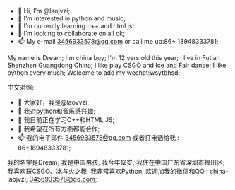 - 👋 Hi, I’m @laojvzi;
- 👀 I’m interested in python and music;
- 🌱 I’m currently learning c++ and html js;
- 💞️ I’m looking to collaborate on all ok;
- 📫 My e-mail 3456933578@qq.com or call me up:86+ 18948333781;

My name is Dream;
I'm china boy;
I'm 12 yers old this year;
I live in Futian Shenzhen Guangdong China;
I like play CSGO and Ice and Fair dance;
I like python every much;
Welcome to add my wechat:wsytbhsd;

<!---
laojvzi/laojvzi is a ✨ special ✨ repository because its `README.md` (this file) appears on your GitHub profile.
You can click the Preview link to take a look at your changes.
--->

中文对照:
- 👋 大家好，我是@laovvzi;
- 👀 我对python和音乐感兴趣;
- 🌱 我目前正在学习C++和HTML JS;
- 💞️ 我希望在所有方面都能合作;
- 📫 我的电子邮件 3456933578@qq.com 或者打电话给我 : 86+18948333781;

我的名字是Dream;
我是中国男孩;
我今年12岁;
我住在中国广东省深圳市福田区;
我喜欢玩CSGO、冰与火之舞;
我非常喜欢Python;
欢迎加我的微信和QQ : china-laojvzi, 3456933578@qq.com;

<!---
laojvzi/laojvzi是一个✨ 特殊的✨ 因为它是“自述文件”。md`（此文件）出现在您的GitHub配置文件中。
您可以单击预览链接查看您的更改。
--->
